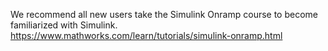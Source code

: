 We recommend all new users take the Simulink Onramp course to become familiarized with Simulink.
https://www.mathworks.com/learn/tutorials/simulink-onramp.html
